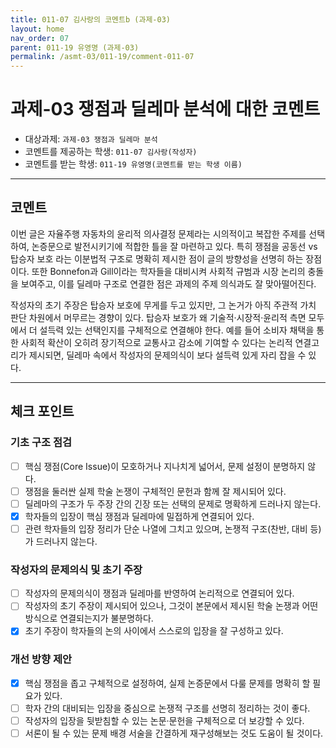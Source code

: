 ```yaml
---
title: 011-07 김사랑의 코멘트b (과제-03) 
layout: home
nav_order: 07
parent: 011-19 유영명 (과제-03)
permalink: /asmt-03/011-19/comment-011-07
---
```


# 과제-03 쟁점과 딜레마 분석에 대한 코멘트

- 대상과제: `과제-03 쟁점과 딜레마 분석`
- 코멘트를 제공하는 학생: `011-07 김사랑(작성자)` 
- 코멘트를 받는 학생: `011-19 유영명(코멘트를 받는 학생 이름)` 

---

## 코멘트

이번 글은 자율주행 자동차의 윤리적 의사결정 문제라는 시의적이고 복잡한 주제를 선택하여, 논증문으로 발전시키기에 적합한 틀을 잘 마련하고 있다. 특히 쟁점을 공동선 vs 탑승자 보호 라는 이분법적 구조로 명확히 제시한 점이 글의 방향성을 선명히 하는 장점이다. 또한 Bonnefon과 Gill이라는 학자들을 대비시켜 사회적 규범과 시장 논리의 충돌을 보여주고, 이를 딜레마 구조로 연결한 점은 과제의 주제 의식과도 잘 맞아떨어진다.

작성자의 초기 주장은 탑승자 보호에 무게를 두고 있지만, 그 논거가 아직 주관적 가치 판단 차원에서 머무르는 경향이 있다. 탑승자 보호가 왜 기술적·시장적·윤리적 측면 모두에서 더 설득력 있는 선택인지를 구체적으로 연결해야 한다. 예를 들어 소비자 채택을 통한 사회적 확산이 오히려 장기적으로 교통사고 감소에 기여할 수 있다는 논리적 연결고리가 제시되면, 딜레마 속에서 작성자의 문제의식이 보다 설득력 있게 자리 잡을 수 있다.

---

## 체크 포인트

### **기초 구조 점검**
- [ ] 핵심 쟁점(Core Issue)이 모호하거나 지나치게 넓어서, 문제 설정이 분명하지 않다.
- [ ] 쟁점을 둘러싼 실제 학술 논쟁이 구체적인 문헌과 함께 잘 제시되어 있다.
- [ ] 딜레마의 구조가 두 주장 간의 긴장 또는 선택의 문제로 명확하게 드러나지 않는다.
- [x] 학자들의 입장이 핵심 쟁점과 딜레마에 밀접하게 연결되어 있다.
- [ ] 관련 학자들의 입장 정리가 단순 나열에 그치고 있으며, 논쟁적 구조(찬반, 대비 등)가 드러나지 않는다.

### **작성자의 문제의식 및 초기 주장**
- [ ] 작성자의 문제의식이 쟁점과 딜레마를 반영하여 논리적으로 연결되어 있다.
- [ ] 작성자의 초기 주장이 제시되어 있으나, 그것이 본문에서 제시된 학술 논쟁과 어떤 방식으로 연결되는지가 불분명하다.
- [x] 초기 주장이 학자들의 논의 사이에서 스스로의 입장을 잘 구성하고 있다.

### **개선 방향 제안**
- [x] 핵심 쟁점을 좁고 구체적으로 설정하여, 실제 논증문에서 다룰 문제를 명확히 할 필요가 있다.
- [ ] 학자 간의 대비되는 입장을 중심으로 논쟁적 구조를 선명히 정리하는 것이 좋다.
- [ ] 작성자의 입장을 뒷받침할 수 있는 논문·문헌을 구체적으로 더 보강할 수 있다.
- [ ] 서론이 될 수 있는 문제 배경 서술을 간결하게 재구성해보는 것도 도움이 될 것이다.
